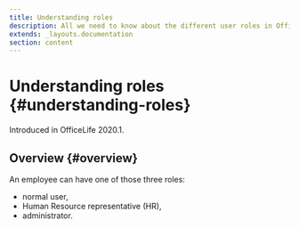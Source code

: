 ```yaml
---
title: Understanding roles
description: All we need to know about the different user roles in OfficeLife.
extends: _layouts.documentation
section: content
---
```


# Understanding roles {#understanding-roles}

Introduced in OfficeLife 2020.1.

## Overview {#overview}

An employee can have one of those three roles:
* normal user,
* Human Resource representative (HR),
* administrator.
